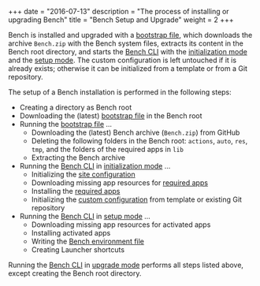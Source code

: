 +++
date = "2016-07-13"
description = "The process of installing or upgrading Bench"
title = "Bench Setup and Upgrade"
weight = 2
+++

[bootstrap file]: /ref/file-structure/#res-bench-install
[site configuration]: /ref/file-structure/#bench-site
[custom configuration]: /ref/file-structure/#config-dir
[Bench CLI]: /ref/bench-cli
[required apps]: /ref/apps/#apps-required
[Bench environment file]: /ref/file-structure/#env
[initialization mode]: /ref/bench-cli/#cmd_bench-initialize
[setup mode]: /ref/bench-cli/#cmd_bench-setup

Bench is installed and upgraded with a [bootstrap file][], which downloads
the archive `Bench.zip` with the Bench system files, extracts its content in the Bench root directory,
and starts the [Bench CLI][] with the [initialization mode][] and the [setup mode][].
The custom configuration is left untouched if it is already exists;
otherwise it can be initialized from a template or from a Git repository.
<!--more-->

The setup of a Bench installation is performed in the following steps:

* Creating a directory as Bench root
* Downloading the (latest) [bootstrap file][] in the Bench root
* Running the [bootstrap file][] ...
    + Downloading the (latest) Bench archive (`Bench.zip`) from GitHub
    + Deleting the following folders in the Bench root: `actions`, `auto`, `res`, `tmp`,
      and the folders of the required apps in `lib`
    + Extracting the Bench archive
* Running the [Bench CLI][] in [initialization mode][] ...
    + Initializing the [site configuration][]
    + Downloading missing app resources for [required apps][]
    + Installing the [required apps][]
    + Initializing the [custom configuration][] from template or existing Git repository
* Running the [Bench CLI][] in [setup mode][] ...
    + Downloading missing app resources for activated apps
    + Installing activated apps
    + Writing the [Bench environment file][]
    + Creating Launcher shortcuts

Running the [Bench CLI][] in [upgrade mode](/ref/bench-cli/#cmd_bench-upgrade)
performs all steps listed above, except creating the Bench root directory.
